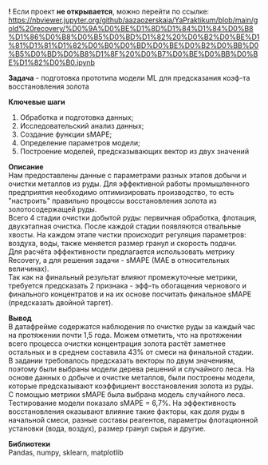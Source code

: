 **!** Если проект **не открывается**, можно перейти по ссылке:
https://nbviewer.jupyter.org/github/aazaozerskaia/YaPraktikum/blob/main/gold%20recovery/%D0%9A%D0%BE%D1%8D%D1%84%D1%84%D0%B8%D1%86%D0%B8%D0%B5%D0%BD%D1%82%20%D0%B2%D0%BE%D1%81%D1%81%D1%82%D0%B0%D0%BD%D0%BE%D0%B2%D0%BB%D0%B5%D0%BD%D0%B8%D1%8F%20%D0%B7%D0%BE%D0%BB%D0%BE%D1%82%D0%B0.ipynb


**Задача** - подготовка прототипа модели ML для предсказания коэф-та восстановления золота

**Ключевые шаги**  
1. Обработка и подготовка данных;
2. Исследовательский анализ данных;
3. Создание функции sMAPE;
4. Определение параметров модели;
5. Построение моделей, предсказывающих вектор из двух значений

**Описание**  
Нам предоставлены данные с параметрами разных этапов добычи и очистки металлов из руды. Для эффективной работы промышленного предприятия необходимо оптимизировать производство, то есть "настроить" правильно процессы восстановления золота из золотосодержащей руды.  
Всего 4 стадии очистки добытой руды: первичная обработка, флотация, двухэтапная очистка. После каждой стадии появляются отвальные хвосты. На каждом этапе чистки происходит регуляция параметров: воздуха, воды, также меняется размер гранул и скорость подачи.  
Для расчёта эффективности предлагается использовать метрику Recovery, а для решения задачи - sMAPE (MAE в относительных величинах).  
Так как на финальный результат влияют промежуточные метрики, требуется предсказать 2 признака - эфф-ть обогащения чернового и финального концентратов и на их основе посчитать финальное sMAPE (предсказать двойной таргет).

**Вывод**  
В датафрейме содержатся наблюдения по очистке руды за каждый час на протяжении почти 1,5 года. Можем отметить, что на протяжении всего процесса очистки концентрация золота растёт заметнее остальных и в среднем составила 43% от смеси на финальной стадии.  
В задании требовалось предсказать векторы по двум значениям, поэтому были выбраны модели дерева решений и случайного леса. На основе данных о добыче и очистке металлов, были построены модели, которые предсказывают коэффициент восстановления золота из руды. С помощью метрики sMAPE была выбрана модель случайного леса. Тестирование модели показало sMAPE = 6,7%.
На эффективность восстановления оказывают влияние такие факторы, как доля руды в начальной смеси, разные составы реагентов, параметры флотационной установки (вода, воздух), размер гранул сырья и другие.

**Библиотеки**  
Pandas, numpy, sklearn, matplotlib
